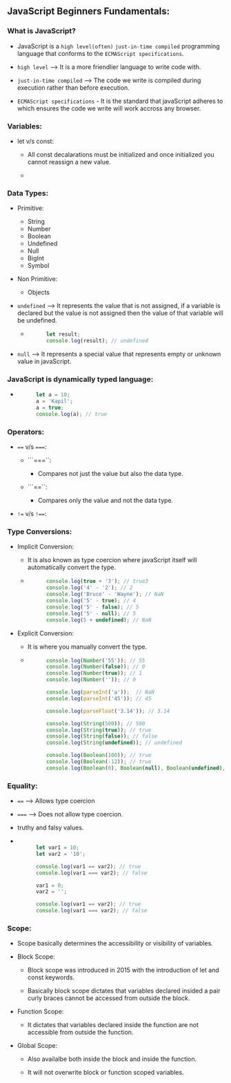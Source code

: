 ## JavaScript Beginners Fundamentals:

### What is JavaScript?

- JavaScript is a ```high level(often)``` ```just-in-time compiled``` programming language that conforms to the ```ECMAScript specifications```.

- ```high level``` --> It is a more friendlier language to write code with.

- ```just-in-time compiled``` --> The code we write is compiled during execution
rather than before execution.

- ```ECMAScript specifications``` - It is the standard that javaScript adheres to which ensures the code we write will work accross any browser.

### Variables:

- let v/s const:

    - All const decalarations must be initialized and once initialized you cannot reassign a new value.

    - 

### Data Types:

- Primitive:

    - String
    - Number
    - Boolean
    - Undefined
    - Null
    - BigInt
    - Symbol

- Non Primitive:

    - Objects

- ```undefined``` --> It represents the value that is not assigned, if a variable is declared but the value is not assigned then the value of that variable will be undefined.

    - ```javaScript
            let result;
            console.log(result); // undefined
      ```

- ```null``` --> It represents a special value that represents empty or unknown value in javaScript.

### JavaScript is dynamically typed language:

- ```javaScript
        let a = 10;
        a = 'Kapil';
        a = true;
        console.log(a); // true
  ```

### Operators:

- ```==``` v/s ```===```:

    - ```===``:

        - Compares not just the value but also the data type.
    
    - ```==``:

        - Compares only the value and not the data type.

- ```!=``` v/s ```!==```:

### Type Conversions:

- Implicit Conversion:

    - It is also known as type coercion where javaScript itself will automatically convert the type.

    - ```javaScript
            console.log(true + '3'); // true3
            console.log('4' - '2'); // 2
            console.log('Bruce' - 'Wayne'); // NaN
            console.log('5' - true); // 4
            console.log('5' - false); // 5
            console.log('5' - null); // 5
            console.log(5 + undefined); // NaN
      ```

- Explicit Conversion:

    - It is where you manually convert the type.

    - ```javaScript
            console.log(Number('55')); // 55
            console.log(Number(false)); // 0
            console.log(Number(true)); // 1
            console.log(Number('')); // 0

            console.log(parseInt('a'));  // NaN
            console.log(parseInt('45')); // 45

            console.log(parseFloat('3.14')); // 3.14

            console.log(String(500)); // 500
            console.log(String(true)); // true
            console.log(String(false)); // false
            console.log(String(undefined)); // undefined

            console.log(Boolean(100)); // true
            console.log(Boolean(-12)); // true
            console.log(Boolean(0), Boolean(null), Boolean(undefined), Boolean(''), Boolean(NaN)); // false false false false false
      ```

### Equality:

- ```==``` --> Allows type coercion

- ```===``` --> Does not allow type coercion.

- truthy and falsy values.

- ```javaScript

        let var1 = 10;
        let var2 = '10';

        console.log(var1 == var2); // true
        console.log(var1 === var2); // false

        var1 = 0;
        var2 = '';

        console.log(var1 == var2); // true
        console.log(var1 === var2); // false
  ```

### Scope:

- Scope basically determines the accessibility or visibility of variables.

- Block Scope:

    - Block scope was introduced in 2015 with the introduction of let and const keywords.

    - Basically block scope dictates that variables declared insided a pair curly braces cannot be accessed from outside the block.

- Function Scope:

    - It dictates that variables declared inside the function are not accessible from outside the function.

- Global Scope:

    - Also availalbe both inside the block and inside the function.

    - It will not overwrite block or function scoped variables.